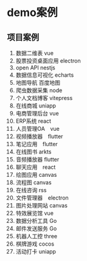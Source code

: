 
# demo案例

## 项目案例

1. 数据二维表 vue
2. 股票投资桌面应用 electron
3. open API nestjs
4. 数据信息可视化 echarts
5. 地图导航 百度地图
6. 爬虫数据采集 node
7. 个人文档博客 vitepress
8. 在线商城 uniapp
9. 电商管理后台 vue
10. ERP系统 react
11. 人员管理OA　vue
12. 视频播放器　flutter
13. 笔记应用　flutter
14. 在线图书 arkts
15. 音频播放器 flutter
16. 聊天应用　react
17. 绘图应用 canvas
18. 流程图 canvas
19. 在线咨询 rss
20. 文件管理器　electron
21. 图片处理网站 canvas
22. 特效展览馆 vue
23. 数据分析工具 Go
24. 邮件发送服务 Go
25. 机器人工控 three
26. 棋牌游戏 cocos
27. 活动打卡 uniapp
